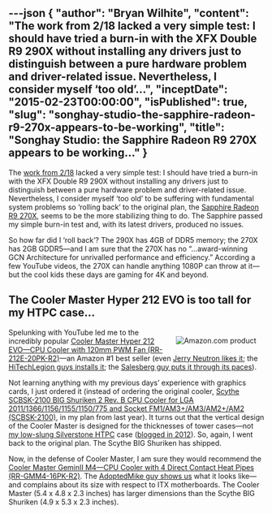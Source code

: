 ---json
{
  "author": "Bryan Wilhite",
  "content": "The work from 2/18 lacked a very simple test: I should have tried a burn-in with the XFX Double R9 290X without installing any drivers just to distinguish between a pure hardware problem and driver-related issue. Nevertheless, I consider myself ‘too old’...",
  "inceptDate": "2015-02-23T00:00:00",
  "isPublished": true,
  "slug": "songhay-studio-the-sapphire-radeon-r9-270x-appears-to-be-working",
  "title": "Songhay Studio: the Sapphire Radeon R9 270X appears to be working…"
}
---

The [work from 2/18](http://songhayblog.azurewebsites.net/Entry/Show/songhay-studio-hardware-acquisition-strategy-one-year-later) lacked a very simple test: I should have tried a burn-in with the XFX Double R9 290X without installing any drivers just to distinguish between a pure hardware problem and driver-related issue. Nevertheless, I consider myself ‘too old’ to be suffering with fundamental system problems so ‘rolling back’ to the original plan, the [Sapphire Radeon R9 270X](http://www.amazon.com/Sapphire-Version-PCI-Express-Graphics-11217-01-20G/dp/B00B3WTWXU%3FSubscriptionId=1SW6D7X6ZXXR92KVX0G2&tag=thekintespacec00&linkCode=xm2&camp=2025&creative=165953&creativeASIN=B00B3WTWXU), seems to be the more stabilizing thing to do. The Sapphire passed my simple burn-in test and, with its latest drivers, produced no issues.

So how far did I ‘roll back’? The 290X has 4GB of DDR5 memory; the 270X has 2GB GDDR5—and I am sure that the 270X has no “…award-winning GCN Architecture for unrivalled performance and efficiency.” According a few YouTube videos, the 270X can handle anything 1080P can throw at it—but the cool kids these days are gaming for 4K and beyond.

## The Cooler Master Hyper 212 EVO is too tall for my HTPC case…

[<img alt="Amazon.com product" src="http://ecx.images-amazon.com/images/I/4180q2yqPeL.jpg" style="float:right;margin:16px;">](http://www.amazon.com/exec/obidos/ASIN/B0080ATR2Y/thekintespacec00A/ "Buy this product at Amazon.com!")

Spelunking with YouTube led me to the incredibly popular [Cooler Master Hyper 212 EVO—CPU Cooler with 120mm PWM Fan (RR-212E-20PK-R2)](http://www.amazon.com/Cooler-Master-Hyper-212-RR-212E-20PK-R2/dp/B005O65JXI%3FSubscriptionId=1SW6D7X6ZXXR92KVX0G2&tag=thekintespacec00&linkCode=xm2&camp=2025&creative=165953&creativeASIN=B005O65JXI)—an Amazon #1 best seller (even [Jerry Neutron likes it](https://www.youtube.com/watch?v=Ss7yvaJIQrE&feature=youtube_gdata_player); the [HiTechLegion guys installs it](https://www.youtube.com/watch?v=8EcKXj54uQI&feature=youtube_gdata_player); the [Salesberg guy puts it through its paces](https://www.youtube.com/watch?v=JMiCgH063kg&feature=youtube_gdata_player)).

Not learning anything with my previous days’ experience with graphics cards, I just ordered it (instead of ordering the original cooler, [Scythe SCBSK-2100 BIG Shuriken 2 Rev. B CPU Cooler for LGA 2011/1366/1156/1155/1150/775 and Socket FM1/AM3+/AM3/AM2+/AM2 (SCBSK-2100)](http://www.amazon.com/Scythe-SCBSK-2100-Shuriken-Cooler-Socket/dp/B0069CQ7BE%3FSubscriptionId=1SW6D7X6ZXXR92KVX0G2&tag=thekintespacec00&linkCode=xm2&camp=2025&creative=165953&creativeASIN=B0069CQ7BE), in my plan from last year). It turns out that the vertical design of the Cooler Master is designed for the thicknesses of tower cases—not [my low-slung Silverstone HTPC](http://www.amazon.com/Silverstone-GD08B-Aluminum-Extended-Computer/dp/B007X8TQYI%3FSubscriptionId=1SW6D7X6ZXXR92KVX0G2&tag=thekintespacec00&linkCode=xm2&camp=2025&creative=165953&creativeASIN=B007X8TQYI) case ([blogged in 2012](http://songhayblog.azurewebsites.net/Entry/Show/another-slather-of-hardware-to-supposedly-make-my-life-better)). So, again, I went back to the original plan. The Scythe BIG Shuriken has shipped.

Now, in the defense of Cooler Master, I am sure they would recommend the [Cooler Master GeminII M4—CPU Cooler with 4 Direct Contact Heat Pipes (RR-GMM4-16PK-R2)](http://www.amazon.com/Cooler-Master-GeminII-M4-RR-GMM4-16PK-R2/dp/B0080ATR2Y%3Fpsc=1&SubscriptionId=1SW6D7X6ZXXR92KVX0G2&tag=thekintespacec00&linkCode=xm2&camp=2025&creative=165953&creativeASIN=B0080ATR2Y). The [AdoptedMike guy shows us](https://www.youtube.com/watch?v=-gXh3DioIb4&feature=youtube_gdata_player) what it looks like—and complains about its size with respect to ITX motherboards. The Cooler Master (5.4 x 4.8 x 2.3 inches) has larger dimensions than the Scythe BIG Shuriken (4.9 x 5.3 x 2.3 inches).
